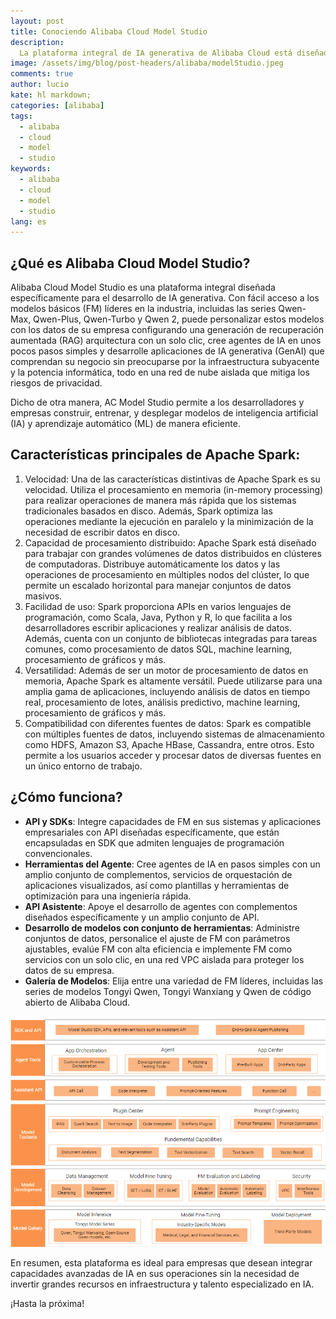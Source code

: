 ```yaml
---
layout: post
title: Conociendo Alibaba Cloud Model Studio
description:
  La plataforma integral de IA generativa de Alibaba Cloud está diseñada para ayudarnos a crear aplicaciones inteligentes que realmente comprendan nuestro negocio. Basada en Qwen y otros modelos populares de IA, Alibaba Cloud Model Studio nos ofrece una solución poderosa y versátil que se adapta a nuestras necesidades específicas.
image: /assets/img/blog/post-headers/alibaba/modelStudio.jpeg
comments: true
author: lucio
kate: hl markdown;
categories: [alibaba]
tags:
  - alibaba
  - cloud
  - model
  - studio
keywords:
  - alibaba
  - cloud
  - model
  - studio
lang: es
---
```


## ¿Qué es Alibaba Cloud Model Studio?
Alibaba Cloud Model Studio es una plataforma integral diseñada específicamente para el desarrollo de IA generativa. Con fácil acceso a los modelos básicos (FM) líderes en la industria, incluidas las series Qwen-Max, Qwen-Plus, Qwen-Turbo y Qwen 2, puede personalizar estos modelos con los datos de su empresa configurando una generación de recuperación aumentada (RAG) arquitectura con un solo clic, cree agentes de IA en unos pocos pasos simples y desarrolle aplicaciones de IA generativa (GenAI) que comprendan su negocio sin preocuparse por la infraestructura subyacente y la potencia informática, todo en una red de nube aislada que mitiga los riesgos de privacidad.

Dicho de otra manera, AC Model Studio permite a los desarrolladores y empresas construir, entrenar, y desplegar modelos de inteligencia artificial (IA) y aprendizaje automático (ML) de manera eficiente.

## Características principales de Apache Spark:

1. Velocidad: Una de las características distintivas de Apache Spark es su velocidad. Utiliza el procesamiento en memoria (in-memory processing) para realizar operaciones de manera más rápida que los sistemas tradicionales basados en disco. Además, Spark optimiza las operaciones mediante la ejecución en paralelo y la minimización de la necesidad de escribir datos en disco.
2. Capacidad de procesamiento distribuido: Apache Spark está diseñado para trabajar con grandes volúmenes de datos distribuidos en clústeres de computadoras. Distribuye automáticamente los datos y las operaciones de procesamiento en múltiples nodos del clúster, lo que permite un escalado horizontal para manejar conjuntos de datos masivos.
3. Facilidad de uso: Spark proporciona APIs en varios lenguajes de programación, como Scala, Java, Python y R, lo que facilita a los desarrolladores escribir aplicaciones y realizar análisis de datos. Además, cuenta con un conjunto de bibliotecas integradas para tareas comunes, como procesamiento de datos SQL, machine learning, procesamiento de gráficos y más.
4. Versatilidad: Además de ser un motor de procesamiento de datos en memoria, Apache Spark es altamente versátil. Puede utilizarse para una amplia gama de aplicaciones, incluyendo análisis de datos en tiempo real, procesamiento de lotes, análisis predictivo, machine learning, procesamiento de gráficos y más.
5. Compatibilidad con diferentes fuentes de datos: Spark es compatible con múltiples fuentes de datos, incluyendo sistemas de almacenamiento como HDFS, Amazon S3, Apache HBase, Cassandra, entre otros. Esto permite a los usuarios acceder y procesar datos de diversas fuentes en un único entorno de trabajo.

## ¿Cómo funciona?

- **API y SDKs**: Integre capacidades de FM en sus sistemas y aplicaciones empresariales con API diseñadas específicamente, que están encapsuladas en SDK que admiten lenguajes de programación convencionales.
- **Herramientas del Agente**: Cree agentes de IA en pasos simples con un amplio conjunto de complementos, servicios de orquestación de aplicaciones visualizados, así como plantillas y herramientas de optimización para una ingeniería rápida.
- **API Asistente**: Apoye el desarrollo de agentes con complementos diseñados específicamente y un amplio conjunto de API.
- **Desarrollo de modelos con conjunto de herramientas**: Administre conjuntos de datos, personalice el ajuste de FM con parámetros ajustables, evalúe FM con alta eficiencia e implemente FM como servicios con un solo clic, en una red VPC aislada para proteger los datos de su empresa.
- **Galería de Modelos**: Elija entre una variedad de FM líderes, incluidas las series de modelos Tongyi Qwen, Tongyi Wanxiang y Qwen de código abierto de Alibaba Cloud.

![image](/assets/img/blog/tutorials/alibaba/howWorksModelStudio.png)


En resumen, esta plataforma es ideal para empresas que desean integrar capacidades avanzadas de IA en sus operaciones sin la necesidad de invertir grandes recursos en infraestructura y talento especializado en IA.

¡Hasta la próxima!